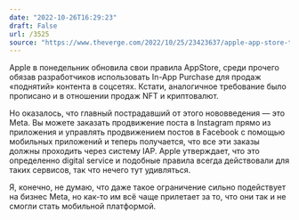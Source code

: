 ```yaml
---
date: "2022-10-26T16:29:23"
draft: False
url: /3525
source: "https://www.theverge.com/2022/10/25/23423637/apple-app-store-tax-boosted-social-media-posts"
---
```


Apple в понедельник обновила свои правила AppStore, среди прочего обязав разработчиков использовать In-App Purchase для продаж «поднятий» контента в соцсетях. Кстати, аналогичное требование было прописано и в отношении продаж NFT и криптовалют. 

Но оказалось, что главный пострадавший от этого нововведения — это Meta. Вы можете заказать продвижение поста в Instagram прямо из приложения и управлять продвижением постов в Facebook с помощью мобильных приложений и теперь получается, что все эти заказы должны проходить через систему IAP. Apple утверждает, что это определенно digital service и подобные правила всегда действовали для таких сервисов, так что нечего тут удивляться.

Я, конечно, не думаю, что даже такое ограничение сильно подействует на бизнес Meta, но как-то им всё чаще прилетает за то, что они так и не смогли стать мобильной платформой.
